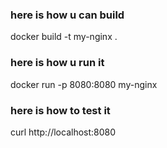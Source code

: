 ### here is how u can build
docker build -t my-nginx .
### here is how u run it
docker run -p 8080:8080 my-nginx
### here is how to test it
curl http://localhost:8080
